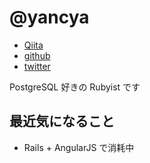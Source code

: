 # @yancya

- [Qiita](http://qiita.com/yancya)
- [github](https://github.com/yancya)
- [twitter](https://twitter.com/yancya)

PostgreSQL 好きの Rubyist です

## 最近気になること

- Rails + AngularJS で消耗中
